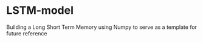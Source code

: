 # LSTM-model
Building a Long Short Term Memory using Numpy to serve as a template for future reference
